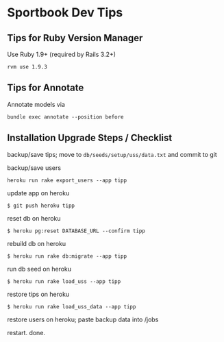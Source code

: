 # Sportbook Dev Tips


## Tips for Ruby Version Manager

Use Ruby 1.9+ (required by Rails 3.2+)

    rvm use 1.9.3

## Tips for Annotate

Annotate models via

    bundle exec annotate --position before



## Installation Upgrade Steps / Checklist


backup/save tips; move to `db/seeds/setup/uss/data.txt` and commit to git

backup/save users

    heroku run rake export_users --app tipp

update app on heroku

    $ git push heroku tipp

reset db on heroku

    $ heroku pg:reset DATABASE_URL --confirm tipp

rebuild db on heroku

    $ heroku run rake db:migrate --app tipp

run db seed on heroku

    $ heroku run rake load_uss --app tipp

restore tips on heroku

    $ heroku run rake load_uss_data --app tipp

restore users on heroku; paste backup data into /jobs

restart. done.


